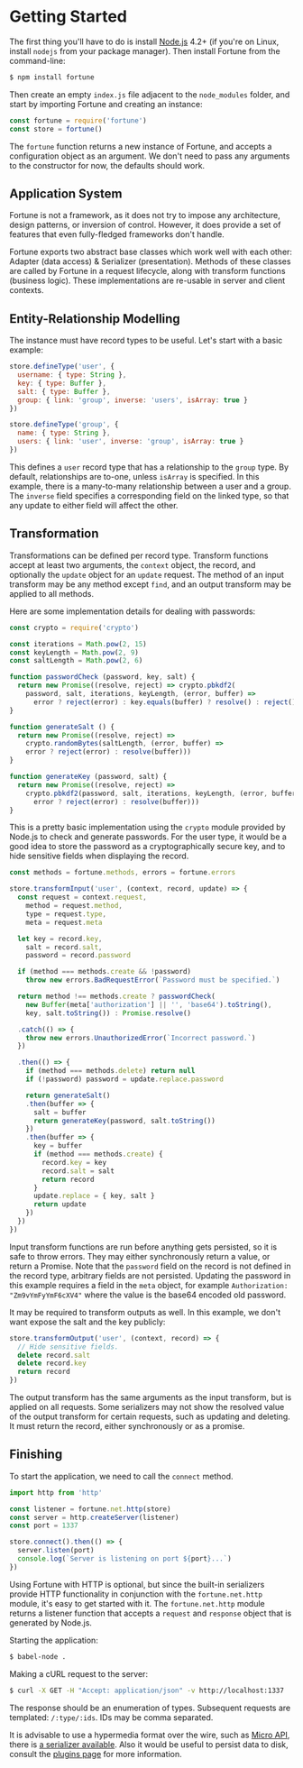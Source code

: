 # Getting Started

The first thing you'll have to do is install [Node.js](https://nodejs.org/) 4.2+ (if you're on Linux, install `nodejs` from your package manager). Then install Fortune from the command-line:

```sh
$ npm install fortune
```

Then create an empty `index.js` file adjacent to the `node_modules` folder, and start by importing Fortune and creating an instance:

```js
const fortune = require('fortune')
const store = fortune()
```

The `fortune` function returns a new instance of Fortune, and accepts a configuration object as an argument. We don't need to pass any arguments to the constructor for now, the defaults should work.


## Application System

Fortune is not a framework, as it does not try to impose any architecture, design patterns, or inversion of control. However, it does provide a set of features that even fully-fledged frameworks don't handle.

Fortune exports two abstract base classes which work well with each other: Adapter (data access) & Serializer (presentation). Methods of these classes are called by Fortune in a request lifecycle, along with transform functions (business logic). These implementations are re-usable in server and client contexts.


## Entity-Relationship Modelling

The instance must have record types to be useful. Let's start with a basic example:

```js
store.defineType('user', {
  username: { type: String },
  key: { type: Buffer },
  salt: { type: Buffer },
  group: { link: 'group', inverse: 'users', isArray: true }
})

store.defineType('group', {
  name: { type: String },
  users: { link: 'user', inverse: 'group', isArray: true }
})
```

This defines a `user` record type that has a relationship to the `group` type. By default, relationships are to-one, unless `isArray` is specified. In this example, there is a many-to-many relationship between a user and a group. The `inverse` field specifies a corresponding field on the linked type, so that any update to either field will affect the other.


## Transformation

Transformations can be defined per record type. Transform functions accept at least two arguments, the `context` object, the record, and optionally the `update` object for an `update` request. The method of an input transform may be any method except `find`, and an output transform may be applied to all methods.

Here are some implementation details for dealing with passwords:

```js
const crypto = require('crypto')

const iterations = Math.pow(2, 15)
const keyLength = Math.pow(2, 9)
const saltLength = Math.pow(2, 6)

function passwordCheck (password, key, salt) {
  return new Promise((resolve, reject) => crypto.pbkdf2(
    password, salt, iterations, keyLength, (error, buffer) =>
      error ? reject(error) : key.equals(buffer) ? resolve() : reject()))
}

function generateSalt () {
  return new Promise((resolve, reject) =>
    crypto.randomBytes(saltLength, (error, buffer) =>
    error ? reject(error) : resolve(buffer)))
}

function generateKey (password, salt) {
  return new Promise((resolve, reject) =>
    crypto.pbkdf2(password, salt, iterations, keyLength, (error, buffer) =>
      error ? reject(error) : resolve(buffer)))
}
```

This is a pretty basic implementation using the `crypto` module provided by Node.js to check and generate passwords. For the user type, it would be a good idea to store the password as a cryptographically secure key, and to hide sensitive fields when displaying the record.

```js
const methods = fortune.methods, errors = fortune.errors

store.transformInput('user', (context, record, update) => {
  const request = context.request,
    method = request.method,
    type = request.type,
    meta = request.meta

  let key = record.key,
    salt = record.salt,
    password = record.password

  if (method === methods.create && !password)
    throw new errors.BadRequestError(`Password must be specified.`)

  return method !== methods.create ? passwordCheck(
    new Buffer(meta['authorization'] || '', 'base64').toString(),
    key, salt.toString()) : Promise.resolve()

  .catch(() => {
    throw new errors.UnauthorizedError(`Incorrect password.`)
  })

  .then(() => {
    if (method === methods.delete) return null
    if (!password) password = update.replace.password

    return generateSalt()
    .then(buffer => {
      salt = buffer
      return generateKey(password, salt.toString())
    })
    .then(buffer => {
      key = buffer
      if (method === methods.create) {
        record.key = key
        record.salt = salt
        return record
      }
      update.replace = { key, salt }
      return update
    })
  })
})
```

Input transform functions are run before anything gets persisted, so it is safe to throw errors. They may either synchronously return a value, or return a Promise. Note that the `password` field on the record is not defined in the record type, arbitrary fields are not persisted. Updating the password in this example requires a field in the `meta` object, for example `Authorization: "Zm9vYmFyYmF6cXV4"` where the value is the base64 encoded old password.

It may be required to transform outputs as well. In this example, we don't want expose the salt and the key publicly:

```js
store.transformOutput('user', (context, record) => {
  // Hide sensitive fields.
  delete record.salt
  delete record.key
  return record
})
```

The output transform has the same arguments as the input transform, but is applied on all requests. Some serializers may not show the resolved value of the output transform for certain requests, such as updating and deleting. It must return the record, either synchronously or as a promise.


## Finishing

To start the application, we need to call the `connect` method.

```js
import http from 'http'

const listener = fortune.net.http(store)
const server = http.createServer(listener)
const port = 1337

store.connect().then(() => {
  server.listen(port)
  console.log(`Server is listening on port ${port}...`)
})
```

Using Fortune with HTTP is optional, but since the built-in serializers provide HTTP functionality in conjunction with the `fortune.net.http` module, it's easy to get started with it. The `fortune.net.http` module returns a listener function that accepts a `request` and `response` object that is generated by Node.js.

Starting the application:

```sh
$ babel-node .
```


Making a cURL request to the server:

```sh
$ curl -X GET -H "Accept: application/json" -v http://localhost:1337
```

The response should be an enumeration of types. Subsequent requests are templated: `/:type/:ids`. IDs may be comma separated.

It is advisable to use a hypermedia format over the wire, such as [Micro API](http://micro-api.org), there is [a serializer available](https://github.com/fortunejs/fortune-micro-api). Also it would be useful to persist data to disk, consult the [plugins page](http://fortunejs.com/plugins/) for more information.
